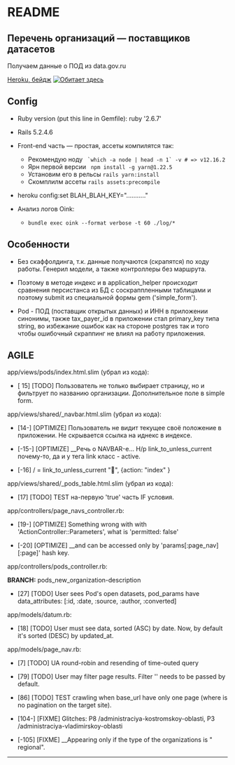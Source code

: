 # README

## Перечень организаций — поставщиков датасетов

Получаем данные о ПОД из data.gov.ru

[Heroku, бейдж](https://heroku-badge.herokuapp.com/?app=pod-export7657651)
[![Обитает здесь](https://s3.amazonaws.com/assets.heroku.com/addons.heroku.com/uploaded_logos/13555/icon.png)](https://pod-export7657651.herokuapp.com/)

## Config

* Ruby version (put this line in Gemfile): ruby '2.6.7'

* Rails 5.2.4.6

* Front-end часть — простая, ассеты компилятся так:
  - Рекомендую ноду ``` `which -a node | head -n 1` -v # => v12.16.2```
  - Ярн первой версии ` npm install -g yarn@1.22.5`
  - Установим его в рельсы `rails yarn:install`
  - Скомплилм ассеты `rails assets:precompile`

* heroku config:set BLAH_BLAH_KEY="..........."

* Анализ логов Oink:
  - `bundle exec oink --format verbose -t 60 ./log/*`

## Особенности

* Без скаффолдинга, т.к. данные получаются (скрапятся) по ходу работы. Генерил
    модели, а также контроллеры без маршрута.

* Поэтому в методе индекс и в application_helper происходит сравнения
    персистанса из БД с соскраппленными таблицами и поэтому submit из
    специальной формы gem ('simple_form').

* Pod - ПОД (поставщик открытых данных) и ИНН в приложении синонимы, также
    tax_payer_id в приложении стал primary_key типа string, во избежание ошибок
    как на стороне postgres так и того чтобы ошибочный скраппинг не влиял на
    работу приложения.

## AGILE

app/views/pods/index.html.slim (убрал из кода):

* [ 15] [TODO] Пользователь не только выбирает страницу, но и фильтрует по
    названию организации. Дополнительное поле в simple form.

app/views/shared/_navbar.html.slim (убрал из кода):

* [14-] [OPTIMIZE] Пользователь не видит текущее своё положение в приложении.
    Не скрывается ссылка на иднекс в индексе.

* [-15-] [OPTIMIZE] __Речь о NAVBAR-е… Н/р link_to_unless_current почему-то, да
    и у тега link класс - active.

* [-16] / = link_to_unless_current "🏡", {action: "index" }

app/views/shared/_pods_table.html.slim (убрал из кода):

* [17] [TODO] ТEST на-первую 'true' часть IF условия.

app/controllers/page_navs_controller.rb:

* [19-] [OPTIMIZE] Something wrong with with 'ActionController::Parameters',
    what is 'permitted: false'

* [-20] [OPTIMIZE] __and can be accessed only by 'params[:page_nav][:page]'
    hash key.

app/controllers/pods_controller.rb:

**BRANCH:** pods_new_organization-description

* [27] [TODO] User sees Pod's open datasets, pod_params have data_attributes:
    [:id, :date, :source, :author, :converted]

app/models/datum.rb:

* [18] [TODO] User must see data, sorted (ASC) by date. Now, by default
    it's sorted (DESC) by updated_at.

app/models/page_nav.rb:

* [7] [TODO] UA round-robin and resending of time-outed query

* [79] [TODO] User may filter page results. Filter '' needs to be passed by
    default.

* [86] [TODO] TEST crawling when base_url have only one page (where is no
    pagination on the target site).

* [104-] [FIXME] Glitches: P8 /administraciya-kostromskoy-oblasti, P3
    /administraciya-vladimirskoy-oblasti

* [-105] [FIXME] __Appearing only if the type of the organizations is "
    regional".

---

